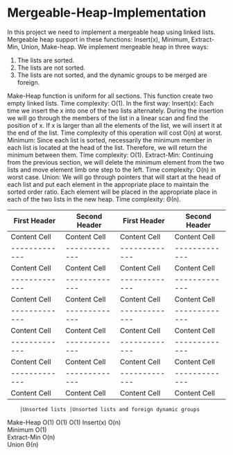 # Mergeable-Heap-Implementation

In this project we need to implement a mergeable heap using linked lists. Mergeable heap support in these functions: 
Insert(x), Minimum, Extract-Min, Union, Make-heap.
We implement mergeable heap in three ways:
1.	The lists are sorted.
2.	The lists are not sorted.
3.	The lists are not sorted, and the dynamic groups to be merged are foreign.


Make-Heap function is uniform for all sections. This function create two empty linked lists. Time complexity: O(1).
In the first way:
Insert(x): Each time we insert the x into one of the two lists alternately. During the insertion we will go through the members of the list in a linear scan and find the position of x. If x is larger than all the elements of the list, we will insert it at the end of the list. Time complexity of this operation will cost O(n) at worst.
Minimum: Since each list is sorted, necessarily the minimum member in each list is located at the head of the list. Therefore, we will return the minimum between them. Time complexity: O(1).
Extract-Min: Continuing from the previous section, we will delete the minimum element from the two lists and move element limb one step to the left. Time complexity: O(n) in worst case.
Union: We will go through pointers that will start at the head of each list and put each element in the appropriate place to maintain the sorted order ratio. Each element will be placed in the appropriate place in each of the two lists in the new heap. Time complexity: Θ(n).



| First Header  | Second Header | First Header  | Second Header |
| ------------- | ------------- | ------------- | ------------- |
| Content Cell  | Content Cell  | Content Cell  | Content Cell  |
| ------------- | ------------- | ------------- | ------------- |
| Content Cell  | Content Cell  | Content Cell  | Content Cell  |
| ------------- | ------------- | ------------- | ------------- |
| Content Cell  | Content Cell  | Content Cell  | Content Cell  |
| ------------- | ------------- | ------------- | ------------- |
| Content Cell  | Content Cell  | Content Cell  | Content Cell  |
| ------------- | ------------- | ------------- | ------------- |
| Content Cell  | Content Cell  | Content Cell  | Content Cell  |
| ------------- | ------------- | ------------- | ------------- |
| Content Cell  | Content Cell  | Content Cell  | Content Cell  |

		|Unsorted lists |Unsorted lists and foreign dynamic groups
Make-Heap	O(1)	O(1)	O(1)
Insert(x)	O(n)		
Minimum	O(1)		
Extract-Min	O(n)		
Union	Θ(n)		

